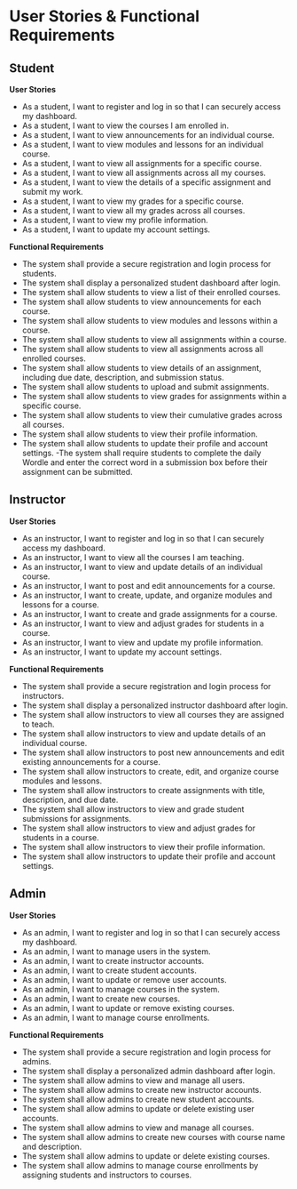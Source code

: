 # User Stories & Functional Requirements

## Student
**User Stories**
- As a student, I want to register and log in so that I can securely access my dashboard.
- As a student, I want to view the courses I am enrolled in.
- As a student, I want to view announcements for an individual course.
- As a student, I want to view modules and lessons for an individual course.
- As a student, I want to view all assignments for a specific course.
- As a student, I want to view all assignments across all my courses.
- As a student, I want to view the details of a specific assignment and submit my work.
- As a student, I want to view my grades for a specific course.
- As a student, I want to view all my grades across all courses.
- As a student, I want to view my profile information.
- As a student, I want to update my account settings.

**Functional Requirements**
- The system shall provide a secure registration and login process for students.
- The system shall display a personalized student dashboard after login.
- The system shall allow students to view a list of their enrolled courses.
- The system shall allow students to view announcements for each course.
- The system shall allow students to view modules and lessons within a course.
- The system shall allow students to view all assignments within a course.
- The system shall allow students to view all assignments across all enrolled courses.
- The system shall allow students to view details of an assignment, including due date, description, and submission status.
- The system shall allow students to upload and submit assignments.
- The system shall allow students to view grades for assignments within a specific course.
- The system shall allow students to view their cumulative grades across all courses.
- The system shall allow students to view their profile information.
- The system shall allow students to update their profile and account settings.
-The system shall require students to complete the daily Wordle and enter the correct word in a submission box before their assignment can be submitted.


## Instructor
**User Stories**
- As an instructor, I want to register and log in so that I can securely access my dashboard.
- As an instructor, I want to view all the courses I am teaching.
- As an instructor, I want to view and update details of an individual course.
- As an instructor, I want to post and edit announcements for a course.
- As an instructor, I want to create, update, and organize modules and lessons for a course.
- As an instructor, I want to create and grade assignments for a course.
- As an instructor, I want to view and adjust grades for students in a course.
- As an instructor, I want to view and update my profile information.
- As an instructor, I want to update my account settings.

**Functional Requirements**
- The system shall provide a secure registration and login process for instructors.
- The system shall display a personalized instructor dashboard after login.
- The system shall allow instructors to view all courses they are assigned to teach.
- The system shall allow instructors to view and update details of an individual course.
- The system shall allow instructors to post new announcements and edit existing announcements for a course.
- The system shall allow instructors to create, edit, and organize course modules and lessons.
- The system shall allow instructors to create assignments with title, description, and due date.
- The system shall allow instructors to view and grade student submissions for assignments.
- The system shall allow instructors to view and adjust grades for students in a course.
- The system shall allow instructors to view their profile information.
- The system shall allow instructors to update their profile and account settings.


## Admin
**User Stories**
- As an admin, I want to register and log in so that I can securely access my dashboard.
- As an admin, I want to manage users in the system.
- As an admin, I want to create instructor accounts.
- As an admin, I want to create student accounts.
- As an admin, I want to update or remove user accounts.
- As an admin, I want to manage courses in the system.
- As an admin, I want to create new courses.
- As an admin, I want to update or remove existing courses.
- As an admin, I want to manage course enrollments.

**Functional Requirements**
- The system shall provide a secure registration and login process for admins.
- The system shall display a personalized admin dashboard after login.
- The system shall allow admins to view and manage all users.
- The system shall allow admins to create new instructor accounts.
- The system shall allow admins to create new student accounts.
- The system shall allow admins to update or delete existing user accounts.
- The system shall allow admins to view and manage all courses.
- The system shall allow admins to create new courses with course name and description.
- The system shall allow admins to update or delete existing courses.
- The system shall allow admins to manage course enrollments by assigning students and instructors to courses.